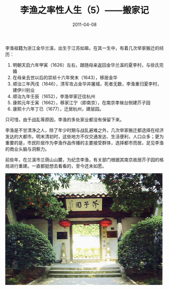 ﻿---
title: "李渔之率性人生（5）——搬家记"
date: 2011-04-08
categories: 
  - "essay"
tags: 
  - "李渔"
---

李渔祖籍为浙江金华兰溪，出生于江苏如皋。在其一生中，有着几次举家搬迁的经历：

1. 明朝天启六年甲寅（1626）左右，跟随母亲返回金华兰溪的夏李村，与徐氏完婚
2. 在母亲去世以后的崇祯十六年癸末（1643），移居金华
3. 顺治三年丙戌（1646），清军攻占金华并屠城，死者无数，李渔重归夏李村，建伊川别业
4. 顺治九年壬辰（1652），李渔举家迁往杭州
5. 康熙元年壬寅（1662），移家江宁（即南京），在南京孝候台侧建芥子园
6. 康熙十六年丁已（1677），迁居杭州，建层园。

只可惜，由于战乱等原因，李渔的多处家业都没有保留下来。

李渔是不甘清净之人，除了年少时期与战乱避难之外，几次举家搬迁都选择在经济发达的大都市。明末清初时，这些地方不仅交通发达、生活便利，人口众多；更为重要的是，市民阶层作为李渔作品传播的主要接受群体，选择都市而居，足见李渔的商业头脑与洞察力。

前些年，在兰溪市兰荫山山麓，为纪念李渔，有关部门根据其南京故居芥子园的格局进行重建。一直都挺想去看看的，至今还未如愿。

![芥子园](/images/5600477548_e76fa94e51_z.jpg)
